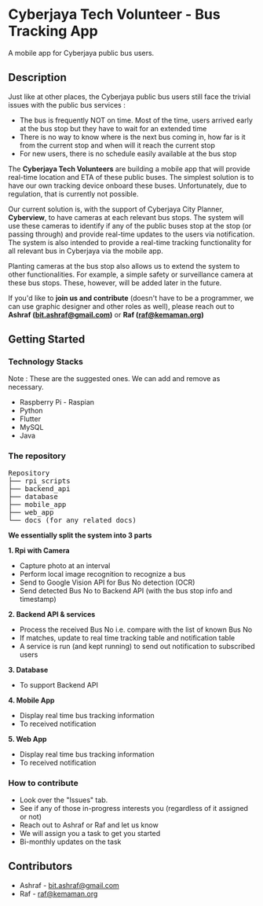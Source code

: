 # Cyberjaya Tech Volunteer - Bus Tracking App

A mobile app for Cyberjaya public bus users.

## Description

Just like at other places, the Cyberjaya public bus users still face the trivial issues with the public bus services :
- The bus is frequently NOT on time. Most of the time, users arrived early at the bus stop but they have to wait for an extended time
- There is no way to know where is the next bus coming in, how far is it from the current stop and when will it reach the current stop
- For new users, there is no schedule easily available at the bus stop

The __Cyberjaya Tech Volunteers__ are building a mobile app that will provide real-time location and ETA of these public buses. The simplest solution is to have our own tracking device onboard these buses. Unfortunately, due to regulation, that is currently not possible.

Our current solution is, with the support of Cyberjaya City Planner, __Cyberview__, to have cameras at each relevant bus stops. The system will use these cameras to identify if any of the public buses stop at the stop (or passing through) and provide real-time updates to the users via notification. The system is also intended to provide a real-time tracking functionality for all relevant bus in Cyberjaya via the mobile app.

Planting cameras at the bus stop also allows us to extend the system to other functionalities. For example, a simple safety or surveillance camera at these bus stops. These, however, will be added later in the future.

If you'd like to __join us and contribute__ (doesn't have to be a programmer, we can use graphic designer and other roles as well), please reach out to __Ashraf (bit.ashraf@gmail.com)__ or __Raf (raf@kemaman.org)__


## Getting Started

### Technology Stacks

Note : These are the suggested ones. We can add and remove as necessary.

* Raspberry Pi - Raspian
* Python
* Flutter
* MySQL
* Java

### The repository
<pre>
Repository
├── rpi_scripts
├── backend_api
├── database
├── mobile_app
├── web_app
└── docs (for any related docs)
</pre>

__We essentially split the system into 3 parts__

__1. Rpi with Camera__
- Capture photo at an interval
- Perform local image recognition to recognize a bus
- Send to Google Vision API for Bus No detection (OCR)
- Send detected Bus No to Backend API (with the bus stop info and timestamp)

__2. Backend API & services__
- Process the received Bus No i.e. compare with the list of known Bus No
- If matches, update to real time tracking table and notification table
- A service is run (and kept running) to send out notification to subscribed users

__3. Database__ 
- To support Backend API

__4. Mobile App__
- Display real time bus tracking information
- To received notification

__5. Web App__
- Display real time bus tracking information
- To received notification

### How to contribute 

* Look over the "Issues" tab. 
* See if any of those in-progress interests you (regardless of it assigned or not)
* Reach out to Ashraf or Raf and let us know
* We will assign you a task to get you started
* Bi-monthly updates on the task

## Contributors

* Ashraf - bit.ashraf@gmail.com
* Raf - raf@kemaman.org
